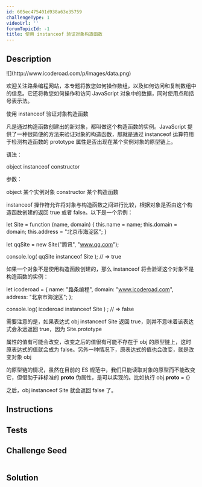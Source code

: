 ```yaml
---
id: 605ec475401d938a63e35759
challengeType: 1
videoUrl: ''
forumTopicId: -1
title: 使用 instanceof 验证对象构造函数
---
```


## Description
<section id='description'>
![](http://www.icoderoad.com/p/images/data.png)

欢迎关注路条编程网站，本专题将教您如何操作数组，以及如何访问和复制数组中的信息。它还将教您如何操作和访问 JavaScript 对象中的数据，同时使用点和括号表示法。

使用 instanceof 验证对象构造函数

凡是通过构造函数创建出的新对象，都叫做这个构造函数的实例。JavaScript 提供了一种很简便的方法来验证对象的构造函数，那就是通过 instanceof 运算符用于检测构造函数的 prototype 属性是否出现在某个实例对象的原型链上。 

语法：

object instanceof constructor

参数：

object 某个实例对象
constructor 某个构造函数


instanceof 操作符允许将对象与构造函数之间进行比较，根据对象是否由这个构造函数创建的返回 true 或者 false。以下是一个示例：

let Site = function (name, domain) {
  this.name = name;
  this.domain = domain;
  this.address = "北京市海淀区";
}

let qqSite = new Site("腾讯", "www.qq.com");

 console.log( qqSite instanceof Site ); 
 // => true

如果一个对象不是使用构造函数创建的，那么 instanceof 将会验证这个对象不是构造函数的实例：

let icoderoad = {
  name: "路条编程",
  domain: "www.icoderoad.com",
  address: "北京市海淀区";
};

console.log( icoderoad instanceof Site ) ; 
// => false

需要注意的是，如果表达式 obj instanceof Site 返回 true，则并不意味着该表达式会永远返回 true，因为 Site.prototype 

属性的值有可能会改变，改变之后的值很有可能不存在于 obj 的原型链上，这时原表达式的值就会成为 false。另外一种情况下，原表达式的值也会改变，就是改变对象 obj 

的原型链的情况，虽然在目前的 ES 规范中，我们只能读取对象的原型而不能改变它，但借助于非标准的 __proto__ 伪属性，是可以实现的。比如执行 obj.__proto__ = {} 

之后，obj instanceof Site 就会返回 false 了。

</section>

## Instructions
<section id='instructions'>

</section>

## Tests
<section id='tests'>

</section>

## Challenge Seed
<section id='challengeSeed'>

<div id='js-seed'>

```js

```

</div>



</section>

## Solution
<section id='solution'>


</section>

